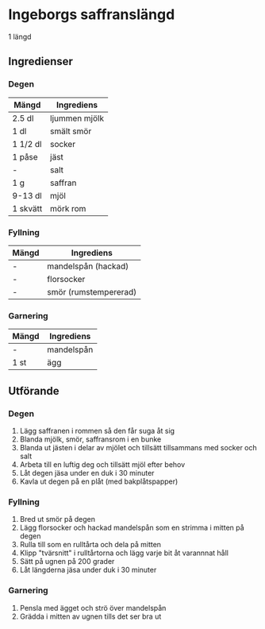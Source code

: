 # Ingeborgs saffranslängd
1 längd
## Ingredienser

### Degen
Mängd| Ingrediens
------------ | -------------
2.5 dl | ljummen mjölk
1 dl | smält smör
1 1/2 dl | socker
1 påse | jäst
\- | salt
1 g | saffran
9-13 dl | mjöl
1 skvätt | mörk rom

### Fyllning
Mängd| Ingrediens
------------ | -------------
\- | mandelspån (hackad)
\- | florsocker
\- | smör (rumstempererad)

### Garnering
Mängd| Ingrediens
------------ | -------------
\- | mandelspån
1 st | ägg

## Utförande
### Degen
1. Lägg saffranen i rommen så den får suga åt sig
2. Blanda mjölk, smör, saffransrom i en bunke
3. Blanda ut jästen i delar av mjölet och tillsätt tillsammans med socker och salt
4. Arbeta till en luftig deg och tillsätt mjöl efter behov
5. Låt degen jäsa under en duk i 30 minuter
6. Kavla ut degen på en plåt (med bakplåtspapper)

### Fyllning
1. Bred ut smör på degen
2. Lägg florsocker och hackad mandelspån som en strimma i mitten på degen
3. Rulla till som en rulltårta och dela på mitten
4. Klipp "tvärsnitt" i rulltårtorna och lägg varje bit åt varannnat håll
5. Sätt på ugnen på 200 grader
6. Låt längderna jäsa under duk i 30 minuter

### Garnering
1. Pensla med ägget och strö över mandelspån
2. Grädda i mitten av ugnen tills det ser bra ut
